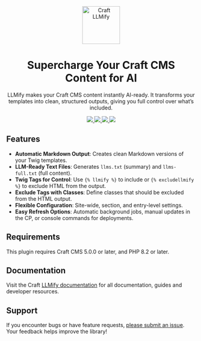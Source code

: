 <div align="center">
	<a href="https://packagist.org/packages/samuelreichor/craft-llmify" align="center">
      <img src="https://online-images-sr.netlify.app/assets/craft-llmify.png" width="100" alt="Craft LLMify">
	</a>
  <br>
	<h1 align="center">Supercharge Your Craft CMS Content for AI</h1>
  <p align="center">
    LLMify makes your Craft CMS content instantly AI-ready. It transforms your templates into clean, structured outputs, giving you full control over what’s included. 
  <br/>
</div>

<p align="center">
  <a href="https://packagist.org/packages/samuelreichor/craft-llmify">
    <img src="https://img.shields.io/packagist/v/samuelreichor/craft-llmify?label=version&color=blue">
  </a>
  <a href="https://packagist.org/packages/samuelreichor/craft-llmify">
    <img src="https://img.shields.io/packagist/dt/samuelreichor/craft-llmify?color=blue">
  </a>
  <a href="https://packagist.org/packages/samuelreichor/craft-llmify">
    <img src="https://img.shields.io/packagist/php-v/samuelreichor/craft-llmify?color=blue">
  </a>
  <a href="https://packagist.org/packages/samuelreichor/craft-llmify">
    <img src="https://img.shields.io/packagist/l/samuelreichor/craft-llmify?color=blue">
  </a>
</p>

## Features

- **Automatic Markdown Output**: Creates clean Markdown versions of your Twig templates.
- **LLM-Ready Text Files**: Generates `llms.txt` (summary) and `llms-full.txt` (full content).
- **Twig Tags for Control**: Use `{% llmify %}` to include or `{% excludellmify %}` to exclude HTML from the output.
- **Exclude Tags with Classes**: Define classes that should be excluded from the HTML output.
- **Flexible Configuration**: Site-wide, section, and entry-level settings.
- **Easy Refresh Options**: Automatic background jobs, manual updates in the CP, or console commands for deployments.

## Requirements

This plugin requires Craft CMS 5.0.0 or later, and PHP 8.2 or later.

## Documentation

Visit the Craft [LLMify documentation](https://samuelreichor.at/libraries/craft-llmify) for all documentation, guides and developer resources.

## Support

If you encounter bugs or have feature requests, [please submit an issue](/../../issues/new). Your feedback helps improve the library!
